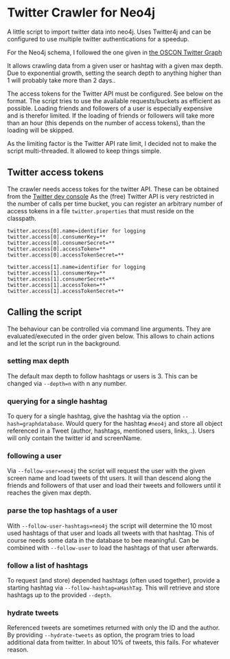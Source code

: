 # Twitter Crawler for Neo4j

A little script to import twitter data into neo4j. Uses Twitter4j and can be configured
to use multiple twitter authentications for a speedup.

For the Neo4j schema, I followed the one given in [the OSCON Twitter Graph](https://neo4j.com/blog/oscon-twitter-graph/)

It allows crawling data from a given user or hashtag with a given max depth. Due to exponential growth,
setting the search depth to anything higher than 1 will probably take more than 2 days.. 

The access tokens for the Twitter API must be configured. See below on the format.
The script tries to use the available requests/buckets as efficient as possible. Loading 
friends and followers of a user is especially expensive and is therefor limited. If the loading of 
friends or followers will take more than an hour (this depends on the number of access tokens), 
than the loading will be skipped.

As the limiting factor is the Twitter API rate limit, I decided not to make the script multi-threaded. It allowed to 
keep things simple.

## Twitter access tokens
The crawler needs access tokes for the twitter API. These can be obtained from the [Twitter dev console](https.dev.twitter.com)
As the (free) Twitter API is very restricted in the number of calls per time bucket, you can register an arbitrary 
number of access tokens in a file ```twitter.properties``` that must reside on the classpath. 


```
twitter.access[0].name=identifier for logging
twitter.access[0].consumerKey=**
twitter.access[0].consumerSecret=**
twitter.access[0].accessToken=**
twitter.access[0].accessTokenSecret=**

twitter.access[1].name=identifier for logging
twitter.access[1].consumerKey=**
twitter.access[1].consumerSecret=**
twitter.access[1].accessToken=**
twitter.access[1].accessTokenSecret=**
```

## Calling the script
The behaviour can be controlled via command line arguments. They are evaluated/executed in the order given below. This allows to chain
actions and let the script run in the background.

### setting max depth
The default max depth to follow hashtags or users is 3. This can be changed via `--depth=n` with n any number.

### querying for a single hashtag
To query for a single hashtag, give the hashtag via the option `--hash=graphdatabase`. Would query for the hashtag `#neo4j` 
and store all object referenced in a Tweet (author, hashtags, mentioned users, links,..). Users will only contain the twitter id and screenName.

### following a user
Via `--follow-user=neo4j` the script will request the user with the given screen name and load tweets of tht users. It will than 
descend along the friends and followers of that user and load their tweets and followers until it reaches the given max depth.

### parse the top hashtags of a user
With `--follow-user-hashtags=neo4j` the script will determine the 10 most used hashtags of that user and loads all tweets with that 
hashtag. This of course needs some data in the database to bee meaningful. Can be combined with `--follow-user` to load the hashtags of that 
user afterwards.

### follow a list of hashtags
To request (and store) depended hashtags (often used together), provide a starting hashtag via `--follow-hashtag=aHashTag`. This will 
retrieve and store hashtags up to the provided `--depth`.

### hydrate tweets
Referenced tweets are sometimes returned with only the ID and the author. By providing ```--hydrate-tweets```
as option, the program tries to load additional data from twitter. In about 10% of tweets, this fails. For whatever reason.

